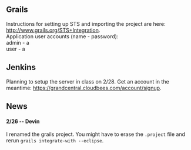 ## Grails
Instructions for setting up STS and importing the project are here: <http://www.grails.org/STS+Integration>.  
Application user accounts (name - password):  
admin - a  
user - a

## Jenkins
Planning to setup the server in class on 2/28. Get an account in the meantime: <https://grandcentral.cloudbees.com/account/signup>.

## News
#### 2/26 -- Devin
I renamed the grails project. You might have to erase the `.project` file and rerun `grails integrate-with --eclipse`.